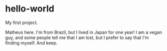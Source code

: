 # hello-world
My first project.


Matheus here. I'm from Brazil, but I lived in Japan for one year! I am a vegan guy, and some people tell me that I am lost, but I prefer to say that I'm finding myself. And keep.
